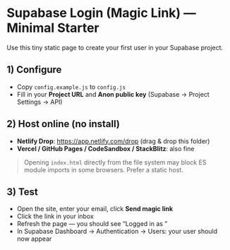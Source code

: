 # Supabase Login (Magic Link) — Minimal Starter

Use this tiny static page to create your first user in your Supabase project.

## 1) Configure
- Copy `config.example.js` to `config.js`
- Fill in your **Project URL** and **Anon public key** (Supabase → Project Settings → API)

## 2) Host online (no install)
- **Netlify Drop**: https://app.netlify.com/drop (drag & drop this folder)
- **Vercel / GitHub Pages / CodeSandbox / StackBlitz**: also fine

> Opening `index.html` directly from the file system may block ES module imports in some browsers. Prefer a static host.

## 3) Test
- Open the site, enter your email, click **Send magic link**
- Click the link in your inbox
- Refresh the page — you should see “Logged in as <email>”
- In Supabase Dashboard → Authentication → Users: your user should now appear
